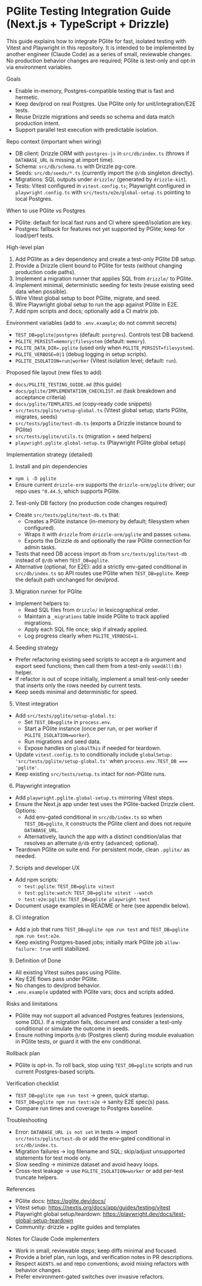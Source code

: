 # PGlite Testing Integration Guide (Next.js + TypeScript + Drizzle)

This guide explains how to integrate PGlite for fast, isolated testing with Vitest and Playwright in this repository. It is intended to be implemented by another engineer (Claude Code) as a series of small, reviewable changes. No production behavior changes are required; PGlite is test-only and opt-in via environment variables.

Goals
- Enable in-memory, Postgres-compatible testing that is fast and hermetic.
- Keep dev/prod on real Postgres. Use PGlite only for unit/integration/E2E tests.
- Reuse Drizzle migrations and seeds so schema and data match production intent.
- Support parallel test execution with predictable isolation.

Repo context (important when wiring)
- DB client: Drizzle ORM with `postgres-js` in `src/db/index.ts` (throws if `DATABASE_URL` is missing at import time).
- Schema: `src/db/schema.ts` with Drizzle pg-core.
- Seeds: `src/db/seeds/*.ts` (currently import the `@/db` singleton directly).
- Migrations: SQL outputs under `drizzle/` (generated by `drizzle-kit`).
- Tests: Vitest configured in `vitest.config.ts`; Playwright configured in `playwright.config.ts` with `src/tests/e2e/global-setup.ts` pointing to local Postgres.

When to use PGlite vs Postgres
- PGlite: default for local fast runs and CI where speed/isolation are key.
- Postgres: fallback for features not yet supported by PGlite; keep for load/perf tests.

High-level plan
1) Add PGlite as a dev dependency and create a test-only PGlite DB setup.
2) Provide a Drizzle client bound to PGlite for tests (without changing production code paths).
3) Implement a migration runner that applies SQL from `drizzle/` to PGlite.
4) Implement minimal, deterministic seeding for tests (reuse existing seed data when possible).
5) Wire Vitest global setup to boot PGlite, migrate, and seed.
6) Wire Playwright global setup to run the app against PGlite in E2E.
7) Add npm scripts and docs; optionally add a CI matrix job.

Environment variables (add to `.env.example`; do not commit secrets)
- `TEST_DB=pglite|postgres` (default: `postgres`). Controls test DB backend.
- `PGLITE_PERSIST=memory|filesystem` (default: `memory`).
- `PGLITE_DATA_DIR=.pglite` (used only when `PGLITE_PERSIST=filesystem`).
- `PGLITE_VERBOSE=0|1` (debug logging in setup scripts).
- `PGLITE_ISOLATION=run|worker` (Vitest isolation level; default: `run`).

Proposed file layout (new files to add)
- `docs/PGLITE_TESTING_GUIDE.md` (this guide)
- `docs/pglite/IMPLEMENTATION_CHECKLIST.md` (task breakdown and acceptance criteria)
- `docs/pglite/TEMPLATES.md` (copy‑ready code snippets)
- `src/tests/pglite/setup-global.ts` (Vitest global setup; starts PGlite, migrates, seeds)
- `src/tests/pglite/test-db.ts` (exports a Drizzle instance bound to PGlite)
- `src/tests/pglite/utils.ts` (migration + seed helpers)
- `playwright.pglite.global-setup.ts` (Playwright PGlite global setup)

Implementation strategy (detailed)

1) Install and pin dependencies
- `npm i -D pglite`
- Ensure current `drizzle-orm` supports the `drizzle-orm/pglite` driver; our repo uses `^0.44.5`, which supports PGlite.

2) Test-only DB factory (no production code changes required)
- Create `src/tests/pglite/test-db.ts` that:
  - Creates a PGlite instance (in-memory by default; filesystem when configured).
  - Wraps it with `drizzle` from `drizzle-orm/pglite` and passes `schema`.
  - Exports the Drizzle `db` and optionally the raw PGlite connection for admin tasks.
- Tests that need DB access import `db` from `src/tests/pglite/test-db` instead of `@/db` when `TEST_DB=pglite`.
- Alternative (optional, for E2E): add a strictly env-gated conditional in `src/db/index.ts` so API routes use PGlite when `TEST_DB=pglite`. Keep the default path unchanged for dev/prod.

3) Migration runner for PGlite
- Implement helpers to:
  - Read SQL files from `drizzle/` in lexicographical order.
  - Maintain a `_migrations` table inside PGlite to track applied migrations.
  - Apply each SQL file once; skip if already applied.
  - Log progress clearly when `PGLITE_VERBOSE=1`.

4) Seeding strategy
- Prefer refactoring existing seed scripts to accept a `db` argument and export seed functions; then call them from a test-only `seedAll(db)` helper.
- If refactor is out of scope initially, implement a small test-only seeder that inserts only the rows needed by current tests.
- Keep seeds minimal and deterministic for speed.

5) Vitest integration
- Add `src/tests/pglite/setup-global.ts`:
  - Set `TEST_DB=pglite` in `process.env`.
  - Start a PGlite instance (once per run, or per worker if `PGLITE_ISOLATION=worker`).
  - Run migrations and seed data.
  - Expose handles on `globalThis` if needed for teardown.
- Update `vitest.config.ts` to conditionally include `globalSetup: 'src/tests/pglite/setup-global.ts'` when `process.env.TEST_DB === 'pglite'`.
- Keep existing `src/tests/setup.ts` intact for non-PGlite runs.

6) Playwright integration
- Add `playwright.pglite.global-setup.ts` mirroring Vitest steps.
- Ensure the Next.js app under test uses the PGlite-backed Drizzle client. Options:
  - Add env-gated conditional in `src/db/index.ts` so when `TEST_DB=pglite`, it constructs the PGlite client and does not require `DATABASE_URL`.
  - Alternatively, launch the app with a distinct condition/alias that resolves an alternate `@/db` entry (advanced; optional).
- Teardown PGlite on suite end. For persistent mode, clean `.pglite/` as needed.

7) Scripts and developer UX
- Add npm scripts:
  - `test:pglite`: `TEST_DB=pglite vitest`
  - `test:pglite:watch`: `TEST_DB=pglite vitest --watch`
  - `test:e2e:pglite`: `TEST_DB=pglite playwright test`
- Document usage examples in README or here (see appendix below).

8) CI integration
- Add a job that runs `TEST_DB=pglite npm run test` and `TEST_DB=pglite npm run test:e2e`.
- Keep existing Postgres-based jobs; initially mark PGlite job `allow-failure: true` until stabilized.

9) Definition of Done
- All existing Vitest suites pass using PGlite.
- Key E2E flows pass under PGlite.
- No changes to dev/prod behavior.
- `.env.example` updated with PGlite vars; docs and scripts added.

Risks and limitations
- PGlite may not support all advanced Postgres features (extensions, some DDL). If a migration fails, document and consider a test-only conditional or simulate the outcome in seeds.
- Ensure nothing imports `@/db` (Postgres client) during module evaluation in PGlite tests, or guard it with the env conditional.

Rollback plan
- PGlite is opt-in. To roll back, stop using `TEST_DB=pglite` scripts and run current Postgres-based scripts.

Verification checklist
- `TEST_DB=pglite npm run test` → green, quick startup.
- `TEST_DB=pglite npm run test:e2e` → sanity E2E spec(s) pass.
- Compare run times and coverage to Postgres baseline.

Troubleshooting
- Error: `DATABASE_URL is not set` in tests → import `src/tests/pglite/test-db` or add the env-gated conditional in `src/db/index.ts`.
- Migration failures → log filename and SQL; skip/adjust unsupported statements for test mode only.
- Slow seeding → minimize dataset and avoid heavy loops.
- Cross-test leakage → use `PGLITE_ISOLATION=worker` or add per-test truncate helpers.

References
- PGlite docs: https://pglite.dev/docs/
- Vitest setup: https://nextjs.org/docs/app/guides/testing/vitest
- Playwright global setup/teardown: https://playwright.dev/docs/test-global-setup-teardown
- Community: drizzle + pglite guides and templates

Notes for Claude Code implementers
- Work in small, reviewable steps; keep diffs minimal and focused.
- Provide a brief plan, run logs, and verification notes in PR descriptions.
- Respect `AGENTS.md` and repo conventions; avoid mixing refactors with behavior changes.
- Prefer environment-gated switches over invasive refactors.

